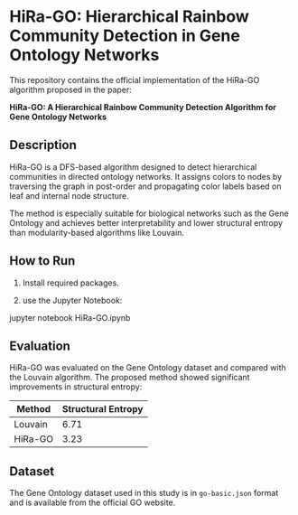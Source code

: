# HiRa-GO: Hierarchical Rainbow Community Detection in Gene Ontology Networks

This repository contains the official implementation of the HiRa-GO algorithm proposed in the paper:

**HiRa-GO: A Hierarchical Rainbow Community Detection Algorithm for Gene Ontology Networks**  


## Description

HiRa-GO is a DFS-based algorithm designed to detect hierarchical communities in directed ontology networks. It assigns colors to nodes by traversing the graph in post-order and propagating color labels based on leaf and internal node structure.

The method is especially suitable for biological networks such as the Gene Ontology and achieves better interpretability and lower structural entropy than modularity-based algorithms like Louvain.
## How to Run

1. Install required packages.

2. use the Jupyter Notebook:

jupyter notebook HiRa-GO.ipynb


## Evaluation

HiRa-GO was evaluated on the Gene Ontology dataset and compared with the Louvain algorithm. The proposed method showed significant improvements in structural entropy:

| Method   | Structural Entropy |
|----------|--------------------|
| Louvain  | 6.71               |
| HiRa-GO  | 3.23               |

## Dataset

The Gene Ontology dataset used in this study is in `go-basic.json` format and is available from the official GO website.


